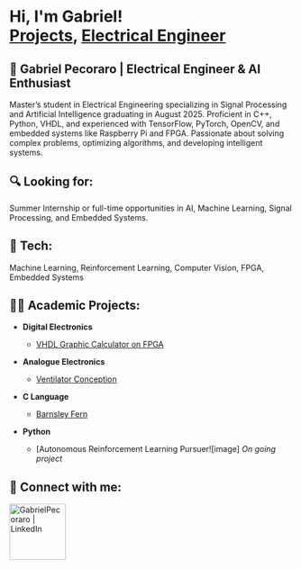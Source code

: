 <h1>Hi, I'm Gabriel! <br/><a href="https://github.com/gabrielpecoraro">Projects</a>, <a href="https://www.linkedin.com/in/gabrielpecoraro">Electrical Engineer</a>

<h2>🚀 Gabriel Pecoraro | Electrical Engineer & AI Enthusiast</h2>
Master’s student in Electrical Engineering specializing in Signal Processing and Artificial Intelligence graduating in August 2025. Proficient in C++, Python, VHDL, and experienced with TensorFlow, PyTorch, OpenCV, and embedded systems like Raspberry Pi and FPGA. Passionate about solving complex problems, optimizing algorithms, and developing intelligent systems.

<h2>🔍 Looking for:</h2>
  
Summer Internship or full-time opportunities in AI, Machine Learning, Signal Processing, and Embedded Systems.

<h2>🔧 Tech: </h2>
  Machine Learning, Reinforcement Learning, Computer Vision, FPGA, Embedded Systems


<h2>👨‍💻 Academic Projects:</h2>

- <b>Digital Electronics</b>
  - [VHDL Graphic Calculator on FPGA](https://github.com/gabrielpecoraro/Graphic-Calculator-on-FPGA)
- <b>Analogue Electronics</b>
  - [Ventilator Conception](https://github.com/gabrielpecoraro/Ventilator-Design-Using-a-PWM) 
- <b>C Language</b>
  - [Barnsley Fern](https://github.com/gabrielpecoraro/Barnsley-Fern)

- <b>Python</b>
  - [Autonomous Reinforcement Learning Pursuer![image] *On going project*

<h2> 🤳 Connect with me:</h2>

[<img align="left" alt="GabrielPecoraro | LinkedIn" width="100px" src="https://img.shields.io/badge/LinkedIn-0077B5?style=for-the-badge&logo=linkedin&logoColor=white" />][linkedin]



[linkedin]: https://www.linkedin.com/in/gabrielpecoraro/



<!--


Here are some ideas to get you started:

- 🔭 I’m currently working on ...
- 🌱 I’m currently learning ...
- 👯 I’m looking to collaborate on ...
- 🤔 I’m looking for help with ...
- 💬 Ask me about ...
- 📫 How to reach me: ...
- 😄 Pronouns: ...
- ⚡ Fun fact: ...
-->
